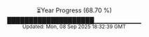 <p align="center">
⏳Year Progress (68.70 %) <br>
████████████████████▁▁▁▁▁▁▁▁▁▁ <br>
<sub>Updated: Mon, 08 Sep 2025 18:32:39 GMT</sub>
</p>

